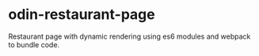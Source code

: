 # odin-restaurant-page
Restaurant page with dynamic rendering using es6 modules and webpack to bundle code.

